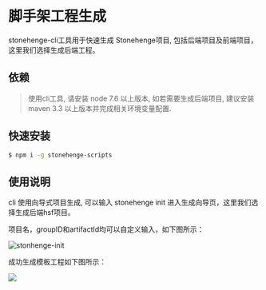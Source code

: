# 脚手架工程生成

stonehenge-cli工具用于快速生成 Stonehenge项目, 包括后端项目及前端项目，这里我们选择生成后端工程。

## 依赖

> 使用cli工具, 请安装 node 7.6 以上版本, 如若需要生成后端项目, 建议安装maven 3.3 以上版本并完成相关环境变量配置.

## 快速安装

```bash
$ npm i -g stonehenge-scripts
```

## 使用说明

cli 使用向导式项目生成, 可以输入 stonehenge init 进入生成向导页，这里我们选择生成后端hsf项目。

项目名，groupID和artifactId均可以自定义输入，如下图所示：

![stonhenge-init](http://p9vs76p49.bkt.clouddn.com/2018-06-06-stonhenge-init.gif)

成功生成模板工程如下图所示：

![](http://p9vs76p49.bkt.clouddn.com/2018-06-06-15282695850881.jpg)




